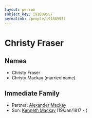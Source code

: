 ```yaml
---
layout: person
subject_key: i91889557
permalink: /people/i91889557
---
```


# Christy Fraser

## Names

* Christy Fraser
* Christy Mackay (married name)

## Immediate Family

* Partner: [Alexander Mackay](./@28762468@-alexander-mackay-b-d.md)
* Son: [Kenneth Mackay](./@21362348@-kenneth-mackay-b1817-1-19-d.md) (19/Jan/1817 - )

